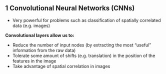## 1 Convolutional Neural Networks (CNNs)
- Very powerful for problems such as classification of spatially correlated data (e.g. images)

**Convolutional layers allow us to:**
- Reduce the number of input nodes (by extracting the most “useful” information from the raw data)
- Tolerate some amount of shifts (e.g. translation) in the position of the features in the image
- Take advantage of spatial correlation in images